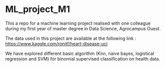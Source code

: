 # ML_project_M1

This a repo for a machine learning project realised with one colleague during my first year of master degree in Data Science, Agrocampus Ouest.

The data used in this project are available at the following link : https://www.kaggle.com/ronitf/heart-disease-uci

We have explored different basic algorithm (Knn, naive bayes, logistical regression and SVM) for binomial supervised classification on health data.




